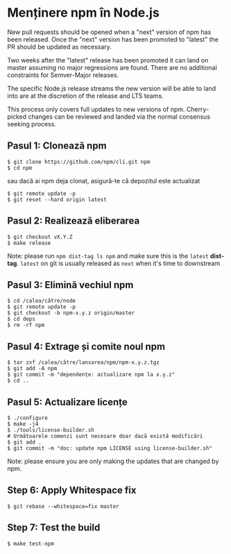 # Menținere npm în Node.js

New pull requests should be opened when a "next" version of npm has been released. Once the "next" version has been promoted to "latest" the PR should be updated as necessary.

Two weeks after the "latest" release has been promoted it can land on master assuming no major regressions are found. There are no additional constraints for Semver-Major releases.

The specific Node.js release streams the new version will be able to land into are at the discretion of the release and LTS teams.

This process only covers full updates to new versions of npm. Cherry-picked changes can be reviewed and landed via the normal consensus seeking process.

## Pasul 1: Clonează npm

```console
$ git clone https://github.com/npm/cli.git npm
$ cd npm
```

sau dacă ai npm deja clonat, asigură-te că depozitul este actualizat

```console
$ git remote update -p
$ git reset --hard origin latest
```

## Pasul 2: Realizează eliberarea

```console
$ git checkout vX.Y.Z
$ make release
```

Note: please run `npm dist-tag ls npm` and make sure this is the `latest` **dist-tag**. `latest` on git is usually released as `next` when it's time to downstream

## Pasul 3: Elimină vechiul npm

```console
$ cd /calea/către/node
$ git remote update -p
$ git checkout -b npm-x.y.z origin/master
$ cd deps
$ rm -rf npm
```

## Pasul 4: Extrage și comite noul npm

```console
$ tar zxf /calea/către/lansarea/npm/npm-x.y.z.tgz
$ git add -A npm
$ git commit -m "dependențe: actualizare npm la x.y.z"
$ cd ..
```

## Pasul 5: Actualizare licențe

```console
$ ./configure
$ make -j4
$ ./tools/license-builder.sh
# Următoarele comenzi sunt necesare doar dacă există modificări
$ git add .
$ git commit -m "doc: update npm LICENSE using license-builder.sh"
```

Note: please ensure you are only making the updates that are changed by npm.

## Step 6: Apply Whitespace fix

```console
$ git rebase --whitespace=fix master
```

## Step 7: Test the build

```console
$ make test-npm
```
